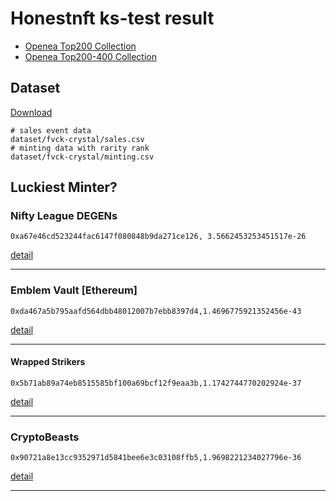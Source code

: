 # Honestnft ks-test result
- [Openea Top200 Collection](collections24.md)
- [Openea Top200-400 Collection](topCollection200.md)

## Dataset

[Download](https://fhirchina.com/dataset.tar.gz)

``` shell
# sales event data
dataset/fvck-crystal/sales.csv
# minting data with rarity rank
dataset/fvck-crystal/minting.csv
```

## Luckiest Minter?

### Nifty League DEGENs
``` shell
0xa67e46cd523244fac6147f080848b9da271ce126, 3.5662453253451517e-26 
```

[detail](https://github.com/lljxx1/nft-analytics-dataset/blob/main/reports/topCollection200.md#0xa67e46cd523244fac6147f080848b9da271ce126)

---

### Emblem Vault [Ethereum]
``` shell
0xda467a5b795aafd564dbb48012007b7ebb8397d4,1.4696775921352456e-43  
```
[detail](https://github.com/lljxx1/nft-analytics-dataset/blob/main/reports/topCollection200.md#0xda467a5b795aafd564dbb48012007b7ebb8397d4)

---

#### Wrapped Strikers
``` shell
0x5b71ab89a74eb8515585bf100a69bcf12f9eaa3b,1.1742744770202924e-37  
```
[detail](https://github.com/lljxx1/nft-analytics-dataset/blob/main/reports/collections24.md#0x5b71ab89a74eb8515585bf100a69bcf12f9eaa3b)

---

### CryptoBeasts
``` shell
0x90721a8e13cc9352971d5841bee6e3c03108ffb5,1.9698221234027796e-36
```
[detail](https://github.com/lljxx1/nft-analytics-dataset/blob/main/reports/collections24.md#0x90721a8e13cc9352971d5841bee6e3c03108ffb5)

---
